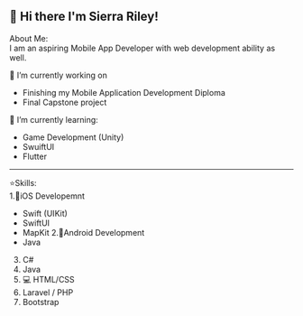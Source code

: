 ## 👋 Hi there I'm Sierra Riley!

About Me: <br>
I am an aspiring Mobile App Developer with web development ability as well. 

🔭 I’m currently working on
- Finishing my Mobile Application Development Diploma
- Final Capstone project

🌱 I’m currently learning:
- Game Development (Unity)
- SwuiftUI
- Flutter

***
⭐Skills: <br>
1.🍎iOS Developemnt
  - Swift (UIKit)
  - SwiftUI
  - MapKit
2.🤖Android Development
  - Java
3. C#
4. Java
5. 💻 HTML/CSS
6. Laravel / PHP
7. Bootstrap





  <!--- 📫 How to reach me: ... -->


